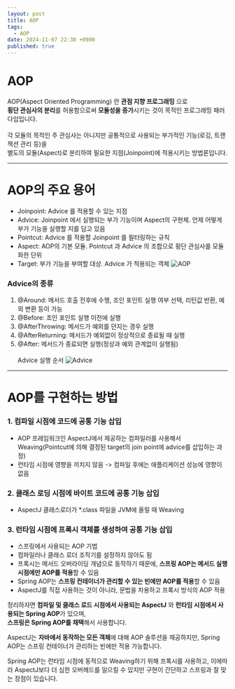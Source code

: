 ```yaml
---
layout: post
title: AOP
tags:
  - AOP
date: 2024-11-07 22:30 +0900
published: true
---
```


# AOP

AOP(Aspect Oriented Programming) 란 **관점 지향 프로그래밍** 으로 <br />
**횡단 관심사의 분리**를 허용함으로써 **모듈성을 증가**시키는 것이 목적인 프로그래밍 패러다임입니다. <br />
<br />
각 모듈의 목적인 주 관심사는 아니지만 공통적으로 사용되는 부가적인 기능(로깅, 트랜잭션 관리 등)을 <br />
별도의 모듈(Aspect)로 분리하여 필요한 지점(Joinpoint)에 적용시키는 방법론입니다.

<hr />

# AOP의 주요 용어

* Joinpoint: Advice 를 적용할 수 있는 지점
* Advice: Joinpoint 에서 실행되는 부가 기능이며 Aspect의 구현체. 언제 어떻게 부가 기능을 실행할 지를 담고 있음
* Pointcut: Advice 를 적용할 Joinpoint 를 필터링하는 규칙
* Aspect: AOP의 기본 모듈. Pointcut 과 Advice 의 조합으로 횡단 관심사를 모듈화한 단위
* Target: 부가 기능을 부여할 대상. Advice 가 적용되는 객체
  ![AOP](https://github.com/user-attachments/assets/b35ae86f-b958-48ff-a544-bb1f2885386d)

### Advice의 종류

1) @Around: 메서드 호출 전후에 수행, 조인 포인트 실행 여부 선택, 리턴값 반환, 예외 변환 등이 가능<br />
2) @Before: 조인 포인트 실행 이전에 실행<br />
3) @AfterThrowing: 메서드가 예외를 던지는 경우 실행<br />
4) @AfterReturning: 메서드가 예외없이 정상적으로 종료될 때 실행<br />
5) @After: 메서드가 종료되면 실행(정상과 예외 관계없이 실행됨)<br />
   <br />
   Advice 실행 순서
   ![Advice](https://github.com/user-attachments/assets/f9f8dbf3-9dcd-4b6b-8b25-8b77c9d96c2c)

<hr />

# AOP를 구현하는 방법

### 1. 컴파일 시점에 코드에 공통 기능 삽입

* AOP 프레임워크인 AspectJ에서 제공하는 컴파일러를 사용해서 Weaving(Pointcut에 의해 결정된 target의 join point에 advice를 삽입하는 과정)
* 런타임 시점에 영향을 끼치지 않음 -> 컴파일 후에는 애플리케이션 성능에 영향이 없음

### 2. 클래스 로딩 시점에 바이트 코드에 공통 기능 삽입

* AspectJ 클래스로더가 *.class 파일을 JVM에 올릴 때 Weaving

### 3. 런타임 시점에 프록시 객체를 생성하여 공통 기능 삽입

* 스프링에서 사용되는 AOP 기법
* 컴파일러나 클래스 로더 조작기를 설정하지 않아도 됨
* 프록시는 메서드 오버라이딩 개념으로 동작하기 때문에, **스프링 AOP는 메서드 실행 시점에만 AOP를 적용**할 수 있음
* Spring AOP는 **스프링 컨테이너가 관리할 수 있는 빈에만 AOP를 적용**할 수 있음
* AspectJ를 직접 사용하는 것이 아니라, 문법을 차용하고 프록시 방식의 AOP 적용


정리하자면 **컴파일 및 클래스 로드 시점에서 사용되는 AspectJ** 와 **런타임 시점에서 사용되는 Spring AOP**가 있으며, <br />
**스프링은 Spring AOP를 채택**해서 사용합니다. <br />

AspectJ는 **자바에서 동작하는 모든 객체**에 대해 AOP 솔루션을 제공하지만, Spring AOP는 스프링 컨테이너가 관리하는 빈에만 적용 가능합니다.

Spring AOP는 런타임 시점에 동적으로 Weaving하기 위해 프록시를 사용하고, 이에따라 AspectJ보다 더 심한 오버헤드를 일으킬 수 있지만 구현이 간단하고 스프링과 잘 맞는 장점이 있습니다.
